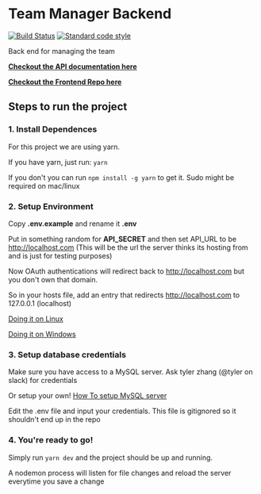 # Team Manager Backend

[![Build Status][build-badge]][build] [![Standard code style][standard-badge]][standard]

[build]: https://travis-ci.org/waterloop/team-manager-back
[build-badge]: https://travis-ci.org/waterloop/team-manager-back.svg?branch=master

[standard]: https://standardjs.com
[standard-badge]: https://img.shields.io/badge/code_style-standard-brightgreen.svg

Back end for managing the team

**[Checkout the API documentation here](https://teamwaterloop.github.io/team-manager-back/)**

**[Checkout the Frontend Repo here](https://github.com/teamwaterloop/team-manager-front/)**

## Steps to run the project

### 1. Install Dependences

For this project we are using yarn.

If you have yarn, just run:  ```yarn```

If you don't you can run ```npm install -g yarn``` to get it. Sudo might be required on mac/linux

### 2. Setup Environment

Copy **.env.example** and rename it **.env**

Put in something random for **API_SECRET** and then set API\_URL to be http://localhost.com
(This will be the url the server thinks its hosting from and is just for testing purposes)

Now OAuth authentications will redirect back to http://localhost.com but you don't own that domain.

So in your hosts file, add an entry that redirects http://localhost.com to 127.0.0.1 (localhost)

[Doing it on Linux](http://www.makeuseof.com/tag/modify-manage-hosts-file-linux/)

[Doing it on Windows](https://support.rackspace.com/how-to/modify-your-hosts-file/)


### 3. Setup database credentials

Make sure you have access to a MySQL server. Ask tyler zhang (@tyler on slack) for credentials

Or setup your own! [How To setup MySQL server](https://dev.mysql.com/doc/mysql-getting-started/en/)

Edit the .env file and input your credentials. This file is gitignored so it shouldn't end up in the repo


### 4. You're ready to go!

Simply run ```yarn dev``` and the project should be up and running.

A nodemon process will listen for file changes and reload the server everytime you save a change
